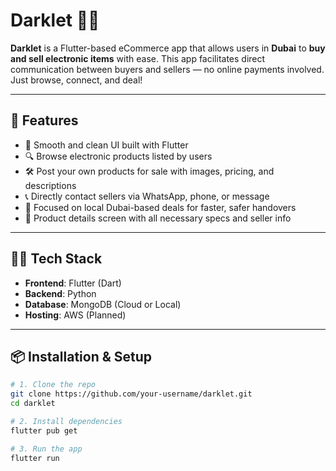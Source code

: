 # Darklet 🔌📱

**Darklet** is a Flutter-based eCommerce app that allows users in **Dubai** to **buy and sell electronic items** with ease. This app facilitates direct communication between buyers and sellers — no online payments involved. Just browse, connect, and deal!

---

## 🚀 Features

- 📱 Smooth and clean UI built with Flutter
- 🔍 Browse electronic products listed by users
- 🛠️ Post your own products for sale with images, pricing, and descriptions
- 📞 Directly contact sellers via WhatsApp, phone, or message
- 📍 Focused on local Dubai-based deals for faster, safer handovers
- 🧾 Product details screen with all necessary specs and seller info

---

## 🧑‍💻 Tech Stack

- **Frontend**: Flutter (Dart)
- **Backend**: Python
- **Database**: MongoDB (Cloud or Local)
- **Hosting**: AWS (Planned)

---

## 📦 Installation & Setup

```bash
# 1. Clone the repo
git clone https://github.com/your-username/darklet.git
cd darklet

# 2. Install dependencies
flutter pub get

# 3. Run the app
flutter run
